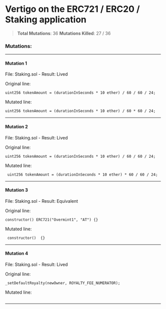# Vertigo on the ERC721 / ERC20 / Staking application

> **Total Mutations**: 36
> **Mutations Killed**: 27 / 36

### Mutations:

---

#### Mutation 1

File: Staking.sol - Result: Lived

Original line:

```solidity
uint256 tokenAmount = (durationInSeconds * 10 ether) / 60 / 60 / 24;
```

Mutated line:

```solidity
uint256 tokenAmount = (durationInSeconds * 10 ether) / 60 * 60 / 24;
```

---

#### Mutation 2

File: Staking.sol - Result: Lived

Original line:

```solidity
uint256 tokenAmount = (durationInSeconds * 10 ether) / 60 / 60 / 24;
```

Mutated line:

```solidity
 uint256 tokenAmount = (durationInSeconds * 10 ether) * 60 / 60 / 24;
```

---

#### Mutation 3

File: Staking.sol - Result: Equivalent

Original line:

```solidity
constructor() ERC721("Overmint1", "AT") {}
```

Mutated line:

```solidity
 constructor()  {}
```

---

#### Mutation 4

File: Staking.sol - Result: Lived

Original line:

```solidity
_setDefaultRoyalty(newOwner, ROYALTY_FEE_NUMERATOR);
```

Mutated line:

```solidity

```

---
